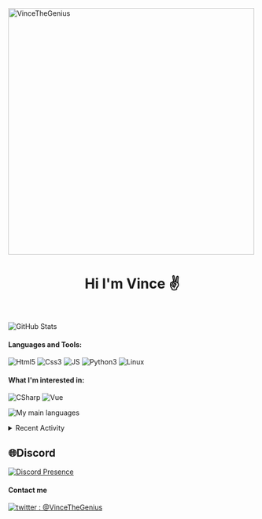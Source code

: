 <img src="https://media.discordapp.net/attachments/763433267911065600/952321891048243231/presentationcard2.png" alt="VinceTheGenius" width="500" align="center"/>

<h1 align="center">Hi I'm Vince ✌</h1>
<br>

![GitHub Stats](https://github-readme-stats.vercel.app/api?username=VinceTheGenius&hide_border=true&count_private=true&show_icons=true&theme=dark)

#### Languages and Tools:
![Html5](https://img.shields.io/badge/HTML5-000000?style=for-the-badge&logo=html5&logoColor=red)
![Css3](https://img.shields.io/badge/CSS3-000000?style=for-the-badge&logo=css3&logoColor=blue)
![JS](https://img.shields.io/badge/-JS-000000?style=for-the-badge&logo=JavaScript&logoColor=yellow)
![Python3](https://img.shields.io/badge/-Py3-000000?style=for-the-badge&logo=Python&logoColor=cyan)
![Linux](https://img.shields.io/badge/-Linux-000000?style=for-the-badge&logo=Linux&logoColor=white)<br/>

#### What I'm interested in:
![CSharp](https://img.shields.io/badge/-CSHARP-000000?style=for-the-badge&logo=CSharp&logoColor=green)
![Vue](  https://img.shields.io/badge/-Vue-4fc08d?style=flat&logo=Vue.js&logoColor=fff)

![My main languages](https://github-readme-stats.vercel.app/api/top-langs/?username=VinceTheGenius&hide_border=true&hide=stars&theme=dark&show_icons=true&layout=compact)

<details>
  <summary>Recent Activity</summary>


#### Recent GitHub Activity
<!--START_SECTION:activity-->
<ul>
<li>- France IOI Python's website 🤓</li>
<li>- Robux Generator </li>
<li>- Numworks</li>
<li>- Command Launcher (and Command Launcher Vue !)</li>
  </ul>
<!--END_SECTION:activity-->

</details>

## 🌐Discord
[![Discord Presence](https://lanyard.cnrad.dev/api/723977420364840970?idleMessage=Im%20probably%20sleping)](https://discord.com/users/723977420364840970)

#### Contact me
[![twitter : @VinceTheGenius](https://img.shields.io/badge/-%40VinceTheGenius-000000?style=for-the-badge&logo=twitter&logoColor=cyan)][twitter]

[twitter]: https://twitter.com/VinceTheGenius
